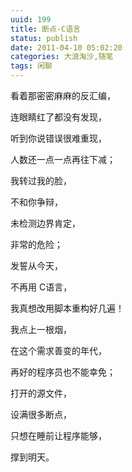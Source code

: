 ```yaml
---
uuid: 199
title: 断点-C语言
status: publish
date: 2011-04-10 05:02:20
categories: 大浪淘沙,随笔
tags: 闲聊
---
```

看着那密密麻麻的反汇编，

连眼睛红了都没有发现，

听到你说错误很难重现，

人数还一点一点再往下减；

我转过我的脸，

不和你争辩，

未检测边界肯定，

非常的危险；

发誓从今天，

不再用 C语言，

我真想改用脚本重构好几遍！

我点上一根烟，

在这个需求善变的年代，

再好的程序员也不能幸免；

打开的源文件，

设满很多断点，

只想在睡前让程序能够，

撑到明天。